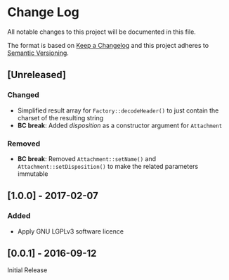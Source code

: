 # Change Log
All notable changes to this project will be documented in this file.

The format is based on [Keep a Changelog](http://keepachangelog.com/) 
and this project adheres to [Semantic Versioning](http://semver.org/).

## [Unreleased]
### Changed
- Simplified result array for `Factory::decodeHeader()` to just contain the charset of the resulting string
- **BC break**: Added *disposition* as a constructor argument for `Attachment`
### Removed
- **BC break**: Removed `Attachment::setName()` and
  `Attachment::setDisposition()` to make the related parameters immutable

## [1.0.0] - 2017-02-07
### Added
- Apply GNU LGPLv3 software licence

## [0.0.1] - 2016-09-12
Initial Release
